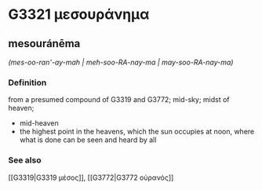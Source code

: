 # G3321 μεσουράνημα

## mesouránēma

_(mes-oo-ran'-ay-mah | meh-soo-RA-nay-ma | may-soo-RA-nay-ma)_

### Definition

from a presumed compound of G3319 and G3772; mid-sky; midst of heaven; 

- mid-heaven
- the highest point in the heavens, which the sun occupies at noon, where what is done can be seen and heard by all

### See also

[[G3319|G3319 μέσος]], [[G3772|G3772 οὐρανός]]
